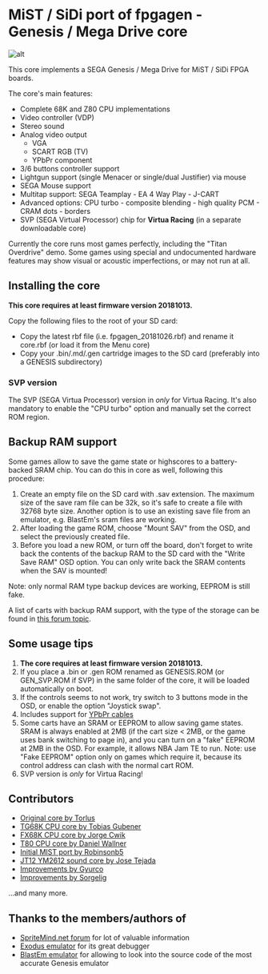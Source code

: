 # MiST / SiDi port of fpgagen - Genesis / Mega Drive core


![alt](https://live.staticflickr.com/65535/52620927171_d603eb71b4_o.png)

This core implements a SEGA Genesis / Mega Drive for MiST / SiDi FPGA boards.
 
The core's main features:
  - Complete 68K and Z80 CPU implementations
  - Video controller (VDP)
  - Stereo sound
  - Analog video output
    - VGA
    - SCART RGB (TV)
    - YPbPr component
  - 3/6 buttons controller support
  - Lightgun support (single Menacer or single/dual Justifier) via mouse
  - SEGA Mouse support
  - Multitap support: SEGA Teamplay - EA 4 Way Play - J-CART
  - Advanced options: CPU turbo - composite blending - high quality PCM - CRAM dots - borders
  - SVP (SEGA Virtual Processor) chip for **Virtua Racing** (in a separate downloadable core)

Currently the core runs most games perfectly, including the "Titan Overdrive" demo. Some games using
special and undocumented hardware features may show visual or acoustic imperfections, or may not
run at all.


## Installing the core

**This core requires at least firmware version 20181013.**

Copy the following files to the root of your SD card:
  - Copy the latest rbf file (i.e. fpgagen_20181026.rbf) and rename it core.rbf (or load it from the Menu core)
  - Copy your .bin/.md/.gen cartridge images to the SD card (preferably into a GENESIS subdirectory)
  
### SVP version

The SVP (SEGA Virtua Processor) version in *only* for Virtua Racing. It's also mandatory to enable the "CPU turbo" option and manually set the correct ROM region.

## Backup RAM support

Some games allow to save the game state or highscores to a battery-backed SRAM chip. You can do this in core as well, following this procedure:

  1. Create an empty file on the SD card with .sav extension. The maximum size of the save ram file can be 32k, so it's safe to create a file with 32768 byte size. Another option is to use an existing save file from an emulator, e.g. BlastEm's sram files are working.
  2. After loading the game ROM, choose "Mount SAV" from the OSD, and select the previously created file.
  3. Before you load a new ROM, or turn off the board, don't forget to write back the contents of the
backup RAM to the SD card with the "Write Save RAM" OSD option. You can only write back the SRAM contents
when the SAV is mounted!

Note: only normal RAM type backup devices are working, EEPROM is still fake.

A list of carts with backup RAM support, with the type of the storage can be found in [this forum topic](https://forum.digitpress.com/forum/showthread.php?134961-NES-SNES-Genny-Games-with-Battery-Back-up-Save-feature&p=1614576&viewfull=1#post1614576).

## Some usage tips

  1. **The core requires at least firmware version 20181013.**
  2. If you place a .bin or .gen ROM renamed as GENESIS.ROM (or GEN_SVP.ROM if SVP) in the same folder of the core, it will be loaded automatically on boot.
  3. If the controls seems to not work, try switch to 3 buttons mode in the OSD, or enable the option "Joystick swap".
  4. Includes support for [YPbPr cables](https://github.com/mist-devel/mist-board/wiki/YPbPr_Cable)
  5. Some carts have an SRAM or EEPROM to allow saving game states. SRAM is always enabled at 2MB (if
     the cart size < 2MB, or the game uses bank switching to page in), and you can turn on a "fake"
     EEPROM at 2MB in the OSD. For example, it allows NBA Jam TE to run. Note: use "Fake EEPROM"
     option only on games which require it, because its control address can clash with the normal cart ROM.
  6. SVP version is *only* for Virtua Racing!

## Contributors

  - [Original core by Torlus](https://github.com/Torlus/fpgagen)
  - [TG68K CPU core by Tobias Gubener](https://opencores.org/project/tg68)
  - [FX68K CPU core by Jorge Cwik](https://github.com/ijor/fx68k)
  - [T80 CPU core by Daniel Wallner](https://opencores.org/project/t80/overview)
  - [Initial MIST port by Robinsonb5](https://github.com/robinsonb5/fpgagen)
  - [JT12 YM2612 sound core by Jose Tejada](https://github.com/jotego/jt12)
  - [Improvements by Gyurco](https://github.com/mist-devel/mist-binaries/tree/master/cores/fpgagen)
  - [Improvements by Sorgelig](https://github.com/MiSTer-devel/Genesis_MiSTer)
  
  ...and many more.

## Thanks to the members/authors of

  - [SpriteMind.net forum](http://gendev.spritesmind.net/forum/) for lot of valuable information
  - [Exodus emulator](https://www.exodusemulator.com/) for its great debugger
  - [BlastEm emulator](https://www.retrodev.com/blastem/) for allowing to look into the source code of the most accurate Genesis emulator
